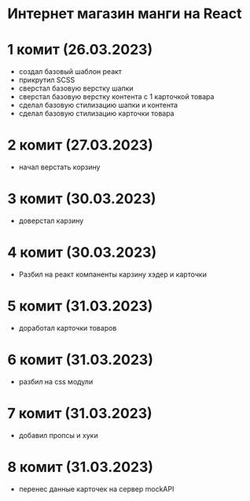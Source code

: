 # Интернет магазин манги на React

# 1 комит (26.03.2023)
- создал базовый шаблон реакт 
- прикрутил SCSS  
- сверстал базовую верстку шапки 
- сверстал базовую верстку контента с 1 карточкой товара
- сделал базовую стилизацию шапки и контента
- сделал базовую стилизацию карточки товара

# 2 комит (27.03.2023)
- начал верстать корзину

# 3 комит (30.03.2023)
- доверстал карзину 

# 4 комит (30.03.2023)
- Разбил на реакт компаненты карзину хэдер и карточки

# 5 комит (31.03.2023)
- доработал карточки товаров 

# 6 комит (31.03.2023)
- разбил на css модули

# 7 комит (31.03.2023)
- добавил пропсы и хуки

# 8 комит (31.03.2023)
- перенес данные карточек на сервер mockAPI 